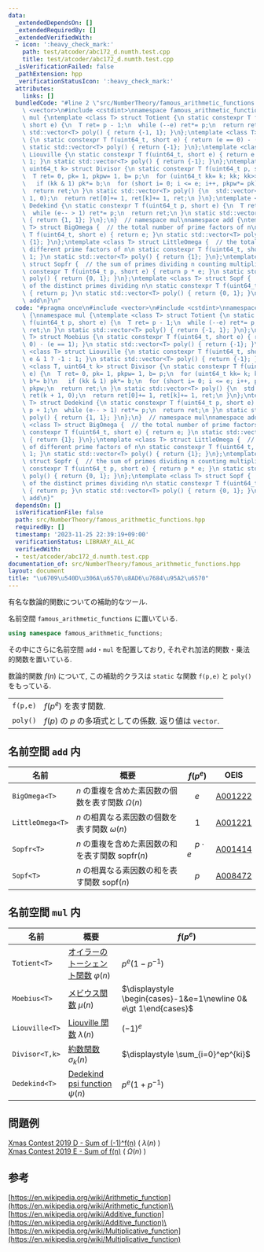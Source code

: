 ```yaml
---
data:
  _extendedDependsOn: []
  _extendedRequiredBy: []
  _extendedVerifiedWith:
  - icon: ':heavy_check_mark:'
    path: test/atcoder/abc172_d.numth.test.cpp
    title: test/atcoder/abc172_d.numth.test.cpp
  _isVerificationFailed: false
  _pathExtension: hpp
  _verificationStatusIcon: ':heavy_check_mark:'
  attributes:
    links: []
  bundledCode: "#line 2 \"src/NumberTheory/famous_arithmetic_functions.hpp\"\n#include\
    \ <vector>\n#include <cstdint>\nnamespace famous_arithmetic_functions {\nnamespace\
    \ mul {\ntemplate <class T> struct Totient {\n static constexpr T f(uint64_t p,\
    \ short e) {\n  T ret= p - 1;\n  while (--e) ret*= p;\n  return ret;\n }\n static\
    \ std::vector<T> poly() { return {-1, 1}; }\n};\ntemplate <class T> struct Moebius\
    \ {\n static constexpr T f(uint64_t, short e) { return (e == 0) - (e == 1); }\n\
    \ static std::vector<T> poly() { return {-1}; }\n};\ntemplate <class T> struct\
    \ Liouville {\n static constexpr T f(uint64_t, short e) { return e & 1 ? -1 :\
    \ 1; }\n static std::vector<T> poly() { return {-1}; }\n};\ntemplate <class T,\
    \ uint64_t k> struct Divisor {\n static constexpr T f(uint64_t p, short e) {\n\
    \  T ret= 0, pk= 1, pkpw= 1, b= p;\n  for (uint64_t kk= k; kk; kk>>= 1, b*= b)\n\
    \   if (kk & 1) pk*= b;\n  for (short i= 0; i <= e; i++, pkpw*= pk) ret+= pkpw;\n\
    \  return ret;\n }\n static std::vector<T> poly() {\n  std::vector<T> ret(k +\
    \ 1, 0);\n  return ret[0]+= 1, ret[k]+= 1, ret;\n }\n};\ntemplate <class T> struct\
    \ Dedekind {\n static constexpr T f(uint64_t p, short e) {\n  T ret= p + 1;\n\
    \  while (e-- > 1) ret*= p;\n  return ret;\n }\n static std::vector<T> poly()\
    \ { return {1, 1}; }\n};\n}  // namespace mul\nnamespace add {\ntemplate <class\
    \ T> struct BigOmega {  // the total number of prime factors of n\n static constexpr\
    \ T f(uint64_t, short e) { return e; }\n static std::vector<T> poly() { return\
    \ {1}; }\n};\ntemplate <class T> struct LittleOmega {  // the total number of\
    \ different prime factors of n\n static constexpr T f(uint64_t, short) { return\
    \ 1; }\n static std::vector<T> poly() { return {1}; }\n};\ntemplate <class T>\
    \ struct Sopfr {  // the sum of primes dividing n counting multiplicity\n static\
    \ constexpr T f(uint64_t p, short e) { return p * e; }\n static std::vector<T>\
    \ poly() { return {0, 1}; }\n};\ntemplate <class T> struct Sopf {  // the sum\
    \ of the distinct primes dividing n\n static constexpr T f(uint64_t p, short)\
    \ { return p; }\n static std::vector<T> poly() { return {0, 1}; }\n};\n}  // namespace\
    \ add\n}\n"
  code: "#pragma once\n#include <vector>\n#include <cstdint>\nnamespace famous_arithmetic_functions\
    \ {\nnamespace mul {\ntemplate <class T> struct Totient {\n static constexpr T\
    \ f(uint64_t p, short e) {\n  T ret= p - 1;\n  while (--e) ret*= p;\n  return\
    \ ret;\n }\n static std::vector<T> poly() { return {-1, 1}; }\n};\ntemplate <class\
    \ T> struct Moebius {\n static constexpr T f(uint64_t, short e) { return (e ==\
    \ 0) - (e == 1); }\n static std::vector<T> poly() { return {-1}; }\n};\ntemplate\
    \ <class T> struct Liouville {\n static constexpr T f(uint64_t, short e) { return\
    \ e & 1 ? -1 : 1; }\n static std::vector<T> poly() { return {-1}; }\n};\ntemplate\
    \ <class T, uint64_t k> struct Divisor {\n static constexpr T f(uint64_t p, short\
    \ e) {\n  T ret= 0, pk= 1, pkpw= 1, b= p;\n  for (uint64_t kk= k; kk; kk>>= 1,\
    \ b*= b)\n   if (kk & 1) pk*= b;\n  for (short i= 0; i <= e; i++, pkpw*= pk) ret+=\
    \ pkpw;\n  return ret;\n }\n static std::vector<T> poly() {\n  std::vector<T>\
    \ ret(k + 1, 0);\n  return ret[0]+= 1, ret[k]+= 1, ret;\n }\n};\ntemplate <class\
    \ T> struct Dedekind {\n static constexpr T f(uint64_t p, short e) {\n  T ret=\
    \ p + 1;\n  while (e-- > 1) ret*= p;\n  return ret;\n }\n static std::vector<T>\
    \ poly() { return {1, 1}; }\n};\n}  // namespace mul\nnamespace add {\ntemplate\
    \ <class T> struct BigOmega {  // the total number of prime factors of n\n static\
    \ constexpr T f(uint64_t, short e) { return e; }\n static std::vector<T> poly()\
    \ { return {1}; }\n};\ntemplate <class T> struct LittleOmega {  // the total number\
    \ of different prime factors of n\n static constexpr T f(uint64_t, short) { return\
    \ 1; }\n static std::vector<T> poly() { return {1}; }\n};\ntemplate <class T>\
    \ struct Sopfr {  // the sum of primes dividing n counting multiplicity\n static\
    \ constexpr T f(uint64_t p, short e) { return p * e; }\n static std::vector<T>\
    \ poly() { return {0, 1}; }\n};\ntemplate <class T> struct Sopf {  // the sum\
    \ of the distinct primes dividing n\n static constexpr T f(uint64_t p, short)\
    \ { return p; }\n static std::vector<T> poly() { return {0, 1}; }\n};\n}  // namespace\
    \ add\n}"
  dependsOn: []
  isVerificationFile: false
  path: src/NumberTheory/famous_arithmetic_functions.hpp
  requiredBy: []
  timestamp: '2023-11-25 22:39:19+09:00'
  verificationStatus: LIBRARY_ALL_AC
  verifiedWith:
  - test/atcoder/abc172_d.numth.test.cpp
documentation_of: src/NumberTheory/famous_arithmetic_functions.hpp
layout: document
title: "\u6709\u540D\u306A\u6570\u8AD6\u7684\u95A2\u6570"
---
```

有名な数論的関数についての補助的なツール.

名前空間 `famous_arithmetic_functions` に置いている.
```c++
using namespace famous_arithmetic_functions;
```
その中にさらに名前空間 `add`・`mul` を配置しており, それぞれ加法的関数・乗法的関数を置いている.

数論的関数 $f(n)$ について, この補助的クラスは `static` な関数 `f(p,e)` と `poly()` をもっている.

|||
|---|---|
|`f(p,e)`| $f(p^e)$ を表す関数. |
|`poly()`| $f(p)$ の $p$ の多項式としての係数. 返り値は `vector`.|

## 名前空間 `add` 内

|名前|概要|$f(p^e)$|OEIS|
|---|---|---|---|
|`BigOmega<T>`| $n$ の重複を含めた素因数の個数を表す関数 $\Omega(n)$ |　$e$ |[A001222](https://oeis.org/A001222)|
|`LittleOmega<T>`| $n$ の相異なる素因数の個数を表す関数 $\omega(n)$ |　$1$ |[A001221](https://oeis.org/A001221)|
|`Sopfr<T>`| $n$ の重複を含めた素因数の和を表す関数 $\mathrm{sopfr}(n)$ |　$p\cdot e$ |[A001414](https://oeis.org/A001414)|
|`Sopf<T>`| $n$ の相異なる素因数の和を表す関数 $\mathrm{sopf}(n)$ |　$p$ |[A008472](https://oeis.org/A008472)|

## 名前空間 `mul` 内

|名前|概要|$f(p^e)$|
|---|---|---|
|`Totient<T>`| [オイラーのトーシェント関数](https://ja.wikipedia.org/wiki/%E3%82%AA%E3%82%A4%E3%83%A9%E3%83%BC%E3%81%AE%CF%86%E9%96%A2%E6%95%B0) $\varphi(n)$| $p^e(1-p^{-1})$ |
|`Moebius<T>`| [メビウス関数](https://ja.wikipedia.org/wiki/%E3%83%A1%E3%83%93%E3%82%A6%E3%82%B9%E9%96%A2%E6%95%B0) $\mu(n)$|$\displaystyle \begin{cases}-1&e=1\newline 0& e\gt 1\end{cases}$|
|`Liouville<T>`| [Liouville 関数](https://en.wikipedia.org/wiki/Liouville_function) $\lambda(n)$ |$(-1)^e$|
|`Divisor<T,k>`|[約数関数](https://ja.wikipedia.org/wiki/%E7%B4%84%E6%95%B0%E9%96%A2%E6%95%B0) $\sigma_k(n)$ |$\displaystyle \sum_{i=0}^ep^{ki}$|
|`Dedekind<T>`| [Dedekind psi function](https://en.wikipedia.org/wiki/Dedekind_psi_function) $\psi(n)$|$p^e(1+p^{-1})$|

## 問題例
[Xmas Contest 2019 D - Sum of (-1)^f(n)](https://atcoder.jp/contests/xmascon19/tasks/xmascon19_d) ( $\lambda(n)$ ) \
[Xmas Contest 2019 E - Sum of f(n)](https://atcoder.jp/contests/xmascon19/tasks/xmascon19_e) ( $\Omega(n)$ ) 
## 参考
[https://en.wikipedia.org/wiki/Arithmetic_function](https://en.wikipedia.org/wiki/Arithmetic_function)\
[https://en.wikipedia.org/wiki/Additive_function](https://en.wikipedia.org/wiki/Additive_function)\
[https://en.wikipedia.org/wiki/Multiplicative_function](https://en.wikipedia.org/wiki/Multiplicative_function)